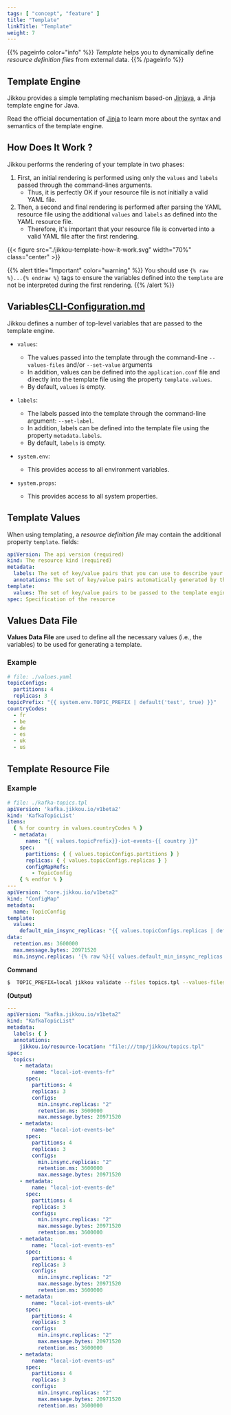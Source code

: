 ```yaml
---
tags: [ "concept", "feature" ]
title: "Template"
linkTitle: "Template"
weight: 7
---
```


{{% pageinfo color="info" %}}
_Template_ helps you to dynamically define _resource definition files_  from external data.
{{% /pageinfo %}}

## Template Engine

Jikkou provides a simple templating mechanism based-on [Jinjava](https://github.com/HubSpot/jinjava), a Jinja template
engine for Java.

Read the official documentation of [Jinja](https://jinja.palletsprojects.com/en/3.1.x/templates/#base-template) to learn
more about the syntax and semantics of the template engine.

## How Does It Work ?

Jikkou performs the rendering of your template in two phases:

1. First, an initial rendering is performed using only the `values` and `labels` passed through the command-lines
   arguments.
    * Thus, it is perfectly OK if your resource file is not initially a valid YAML file.
2. Then, a second and final rendering is performed after parsing the YAML resource file using the additional `values`
   and `labels` as defined into the YAML resource file.
    * Therefore, it's important that your resource file is converted into a valid YAML file after the first rendering.


{{< figure src="./jikkou-template-how-it-work.svg" width="70%" class="center" >}}

{{% alert title="Important" color="warning" %}}
You should use `{% raw %}...{% endraw %}` tags to ensure the variables defined into the `template` are not be
interpreted during the first rendering.
{{% /alert %}}

## Variables[CLI-Configuration.md](..%2FJikkou%20CLI%2FCLI-Configuration.md)

Jikkou defines a number of top-level variables that are passed to the template engine.

* `values`:
    * The values passed into the template through the command-line  `--values-files` and/or `--set-value` arguments
    * In addition, values can be defined into the `application.conf` file and directly into the template file using the
      property `template.values`.
    * By default, `values` is empty.


* `labels`:
    * The labels passed into the template through the command-line argument: `--set-label`.
    * In addition, labels can be defined into the template file using the property `metadata.labels`.
    * By default, `labels` is empty.


* `system.env`:
    * This provides access to all environment variables.


* `system.props`:
    * This provides access to all system properties.

## Template Values

When using templating, a _resource definition file_ may contain the additional property `template`.
fields:

```yaml
apiVersion: The api version (required)
kind: The resource kind (required)
metadata:
  labels: The set of key/value pairs that you can use to describe your resource file (optional)
  annotations: The set of key/value pairs automatically generated by the tool (optional)
template:
  values: The set of key/value pairs to be passed to the template engine (optional)
spec: Specification of the resource
```

## Values Data File

**Values Data File** are used to define all the necessary values (i.e., the variables) to be used for generating a template.

### Example

```yaml
# file: ./values.yaml
topicConfigs:
  partitions: 4
  replicas: 3
topicPrefix: "{{ system.env.TOPIC_PREFIX | default('test', true) }}"
countryCodes:
  - fr
  - be
  - de
  - es
  - uk
  - us
```

## Template Resource File

### Example

```yaml
# file: ./kafka-topics.tpl
apiVersion: 'kafka.jikkou.io/v1beta2'
kind: 'KafkaTopicList'
items:
  { % for country in values.countryCodes % }
  - metadata:
      name: "{{ values.topicPrefix}}-iot-events-{{ country }}"
    spec:
      partitions: { { values.topicConfigs.partitions } }
      replicas: { { values.topicConfigs.replicas } }
      configMapRefs:
        - TopicConfig
    { % endfor % }
---
apiVersion: "core.jikkou.io/v1beta2"
kind: "ConfigMap"
metadata:
  name: TopicConfig
template:
  values:
    default_min_insync_replicas: "{{ values.topicConfigs.replicas | default(3, true) | int | add(-1) }}"
data:
  retention.ms: 3600000
  max.message.bytes: 20971520
  min.insync.replicas: '{% raw %}{{ values.default_min_insync_replicas }}{% endraw %}'
```

**Command**

```bash
$  TOPIC_PREFIX=local jikkou validate --files topics.tpl --values-files values.yaml 
```

**(Output)**

```yaml
---
apiVersion: "kafka.jikkou.io/v1beta2"
kind: "KafkaTopicList"
metadata:
  labels: { }
  annotations:
    jikkou.io/resource-location: "file:///tmp/jikkou/topics.tpl"
spec:
  topics:
    - metadata:
        name: "local-iot-events-fr"
      spec:
        partitions: 4
        replicas: 3
        configs:
          min.insync.replicas: "2"
          retention.ms: 3600000
          max.message.bytes: 20971520
    - metadata:
        name: "local-iot-events-be"
      spec:
        partitions: 4
        replicas: 3
        configs:
          min.insync.replicas: "2"
          retention.ms: 3600000
          max.message.bytes: 20971520
    - metadata:
        name: "local-iot-events-de"
      spec:
        partitions: 4
        replicas: 3
        configs:
          min.insync.replicas: "2"
          max.message.bytes: 20971520
          retention.ms: 3600000
    - metadata:
        name: "local-iot-events-es"
      spec:
        partitions: 4
        replicas: 3
        configs:
          min.insync.replicas: "2"
          max.message.bytes: 20971520
          retention.ms: 3600000
    - metadata:
        name: "local-iot-events-uk"
      spec:
        partitions: 4
        replicas: 3
        configs:
          min.insync.replicas: "2"
          max.message.bytes: 20971520
          retention.ms: 3600000
    - metadata:
        name: "local-iot-events-us"
      spec:
        partitions: 4
        replicas: 3
        configs:
          min.insync.replicas: "2"
          max.message.bytes: 20971520
          retention.ms: 3600000
```
